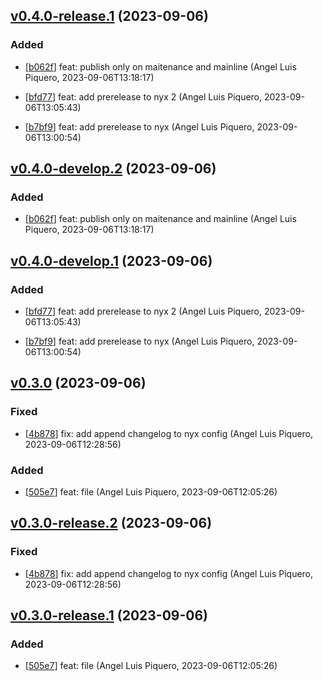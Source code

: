 ## [v0.4.0-release.1](https://github.com/alpiquero/nyx-test/tag/v0.4.0-release.1) (2023-09-06)

### Added

* [[b062f](https://github.com/alpiquero/nyx-test/commit/b062f7d9ec16917dd55bd7bfc47a4c334b97b487)] feat: publish only on maitenance and mainline
 (Angel Luis Piquero, 2023-09-06T13:18:17)

* [[bfd77](https://github.com/alpiquero/nyx-test/commit/bfd7768fcd9b8cca5bbe1a2e2b22356fca77d705)] feat: add prerelease to nyx 2
 (Angel Luis Piquero, 2023-09-06T13:05:43)

* [[b7bf9](https://github.com/alpiquero/nyx-test/commit/b7bf96dea5c267c5ed6e8f9986d1991cb8189f06)] feat: add prerelease to nyx
 (Angel Luis Piquero, 2023-09-06T13:00:54)

## [v0.4.0-develop.2](https://github.com/alpiquero/nyx-test/tag/v0.4.0-develop.2) (2023-09-06)

### Added

* [[b062f](https://github.com/alpiquero/nyx-test/commit/b062f7d9ec16917dd55bd7bfc47a4c334b97b487)] feat: publish only on maitenance and mainline
 (Angel Luis Piquero, 2023-09-06T13:18:17)

## [v0.4.0-develop.1](https://github.com/alpiquero/nyx-test/tag/v0.4.0-develop.1) (2023-09-06)

### Added

* [[bfd77](https://github.com/alpiquero/nyx-test/commit/bfd7768fcd9b8cca5bbe1a2e2b22356fca77d705)] feat: add prerelease to nyx 2
 (Angel Luis Piquero, 2023-09-06T13:05:43)

* [[b7bf9](https://github.com/alpiquero/nyx-test/commit/b7bf96dea5c267c5ed6e8f9986d1991cb8189f06)] feat: add prerelease to nyx
 (Angel Luis Piquero, 2023-09-06T13:00:54)

## [v0.3.0](https://github.com/alpiquero/nyx-test/tag/v0.3.0) (2023-09-06)

### Fixed

* [[4b878](https://github.com/alpiquero/nyx-test/commit/4b8780b8e493b51ca36383dacd39f5a01ded3df8)] fix: add append changelog to nyx config
 (Angel Luis Piquero, 2023-09-06T12:28:56)

### Added

* [[505e7](https://github.com/alpiquero/nyx-test/commit/505e7abee9b1862e1d1f7398d747d3a6fdb6a201)] feat: file
 (Angel Luis Piquero, 2023-09-06T12:05:26)

## [v0.3.0-release.2](https://github.com/alpiquero/nyx-test/tag/v0.3.0-release.2) (2023-09-06)

### Fixed

* [[4b878](https://github.com/alpiquero/nyx-test/commit/4b8780b8e493b51ca36383dacd39f5a01ded3df8)] fix: add append changelog to nyx config
 (Angel Luis Piquero, 2023-09-06T12:28:56)

## [v0.3.0-release.1](https://github.com/alpiquero/nyx-test/tag/v0.3.0-release.1) (2023-09-06)

### Added

* [[505e7](https://github.com/alpiquero/nyx-test/commit/505e7abee9b1862e1d1f7398d747d3a6fdb6a201)] feat: file
 (Angel Luis Piquero, 2023-09-06T12:05:26)

